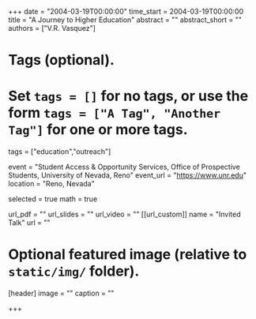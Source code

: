 +++
date = "2004-03-19T00:00:00"
time_start = 2004-03-19T00:00:00
title = "A Journey to Higher Education"
abstract = ""
abstract_short = ""
authors = ["V.R. Vasquez"] 

# Tags (optional).
#   Set `tags = []` for no tags, or use the form `tags = ["A Tag", "Another Tag"]` for one or more tags.
tags = ["education","outreach"]

event = "Student Access & Opportunity Services, Office of Prospective Students, University of Nevada, Reno"
event_url = "https://www.unr.edu"
location = "Reno, Nevada"

selected = true
math = true

url_pdf = ""
url_slides = ""
url_video = ""
[[url_custom]]
    name = "Invited Talk"
    url = ""



# Optional featured image (relative to `static/img/` folder).
[header]
image = ""
caption = ""

+++

